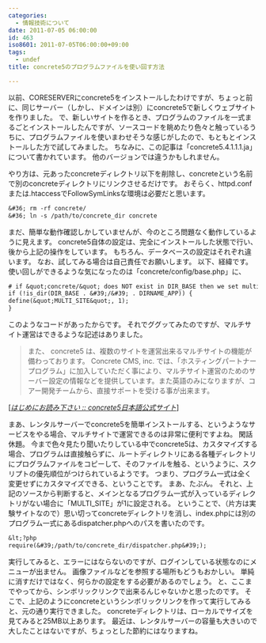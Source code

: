 ```yaml
---
categories:
  - 情報技術について
date: 2011-07-05 06:00:00
id: 463
iso8601: 2011-07-05T06:00:00+09:00
tags:
  - undef
title: concrete5のプログラムファイルを使い回す方法

---
```


<p>以前、CORESERVERにconcrete5をインストールしたわけですが、ちょっと前に、同じサーバー（しかし、ドメインは別）にconcrete5で新しくウェブサイトを作りました。
で、新しいサイトを作るとき、プログラムのファイルを一式まるごとインストールしたんですが、ソースコードを眺めたり色々と触っているうちに、プログラムファイルを使いまわせそうな感じがしたので、もともとインストールした方で試してみました。
ちなみに、この記事は「concrete5.4.1.1.1.ja」について書かれています。
他のバージョンでは違うかもしれません。</p>

<p>
やり方は、元あったconcreteディレクトリ以下を削除し、concreteという名前で別のconcreteディレクトリにリンクさせるだけです。
おそらく、httpd.confまたは.htaccessでFollowSymLinksな環境は必要だと思います。</p>

```default
&#36; rm -rf concrete/
&#36; ln -s /path/to/concrete_dir concrete
```

<p>まだ、簡単な動作確認しかしていませんが、今のところ問題なく動作しているように見えます。
concrete5自体の設定は、完全にインストールした状態で行い、後から上記の操作をしています。
もちろん、データベースの設定はそれぞれ違います。
なお、試してみる場合は自己責任でお願いします。
以下、経緯です。
使い回しができるような気になったのは「concrete/config/base.php」に、</p>

```default
# if &quot;concrete/&quot; does NOT exist in DIR_BASE then we set multi_site to on
if (!is_dir(DIR_BASE . &#39;/&#39; . DIRNAME_APP)) {
define(&quot;MULTI_SITE&quot;, 1);
}
```

<p>このようなコードがあったからです。
それでググッてみたのですが、マルチサイト運営はできるような記述はありました。</p>

<blockquote cite="http://concrete5-japan.org/help/readmefirst/" title="はじめにお読み下さい :: concrete5日本語公式サイト" class="blockquote"><p>また、 concrete5 は、複数のサイトを運営出来るマルチサイトの機能が備わっております。 Concrete CMS, inc. では、「ホスティングパートナープログラム」に加入していただく事により、マルチサイト運営のためのサーバー設定の情報などを提供しています。また英語のみになりますが、コアー開発チームから、直接サポートを受ける事が出来ます。</p></blockquote>

<div class="cite">[<cite><a href="http://concrete5-japan.org/help/readmefirst/">はじめにお読み下さい :: concrete5日本語公式サイト</a></cite>]</div>

<p>まあ、レンタルサーバーでconcrete5を簡単インストールする、というようなサービスをやる場合、マルチサイトで運営できるのは非常に便利ですよね。
閑話休題。
今まで色々見たり聞いたりしている中でconcrete5は、カスタマイズする場合、プログラムは直接触らずに、ルートディレクトリにある各種ディレクトリにプログラムファイルをコピーして、そのファイルを触る、というように、スクリプトの優先順位がつけられているようです。
つまり、プログラム一式は全く変更せずにカスタマイズできる、ということです。
まあ、たぶん。
それと、上記のソースから判断すると、メインとなるプログラム一式が入っているディレクトリがない場合に「MULTI_SITE」が1に設定される。
ということで、（片方は実験サイトなので）思い切ってconcreteディレクトリを消し、index.phpには別のプログラム一式にあるdispatcher.phpへのパスを書いたのです。</p>

```default
&lt;?php
require(&#39;/path/to/concrete_dir/dispatcher.php&#39;);
```

<p>実行してみると、エラーにはならないのですが、ログインしている状態なのにメニューが出ません。
画像ファイルなどを参照する場所もどうもおかしい。
単純に消すだけではなく、何らかの設定をする必要があるのでしょう。
と、ここまでやってから、シンボリックリンクで出来るんじゃないかと思ったのです。
そこで、上記のようにconcreteというシンボリックリンクを作って実行してみると、元の通り実行できました。
concreteディレクトリは、ローカルでサイズを見てみると25MB以上あります。
最近は、レンタルサーバーの容量も大きいので大したことはないですが、ちょっとした節約にはなりますね。</p>
    	